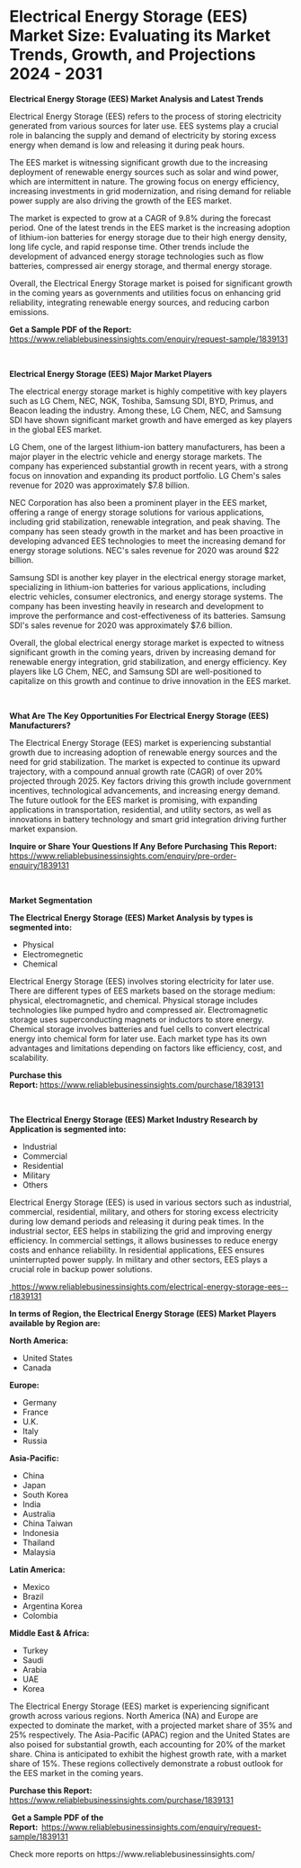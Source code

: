 <p><h1>Electrical Energy Storage (EES) Market Size: Evaluating its Market Trends, Growth, and Projections 2024 - 2031</h1></p><p><strong>Electrical Energy Storage (EES) Market Analysis and Latest Trends</strong></p>
<p><p>Electrical Energy Storage (EES) refers to the process of storing electricity generated from various sources for later use. EES systems play a crucial role in balancing the supply and demand of electricity by storing excess energy when demand is low and releasing it during peak hours. </p><p>The EES market is witnessing significant growth due to the increasing deployment of renewable energy sources such as solar and wind power, which are intermittent in nature. The growing focus on energy efficiency, increasing investments in grid modernization, and rising demand for reliable power supply are also driving the growth of the EES market.</p><p>The market is expected to grow at a CAGR of 9.8% during the forecast period. One of the latest trends in the EES market is the increasing adoption of lithium-ion batteries for energy storage due to their high energy density, long life cycle, and rapid response time. Other trends include the development of advanced energy storage technologies such as flow batteries, compressed air energy storage, and thermal energy storage.</p><p>Overall, the Electrical Energy Storage market is poised for significant growth in the coming years as governments and utilities focus on enhancing grid reliability, integrating renewable energy sources, and reducing carbon emissions.</p></p>
<p><strong>Get a Sample PDF of the Report:&nbsp;</strong> <a href="https://www.reliablebusinessinsights.com/enquiry/request-sample/1839131">https://www.reliablebusinessinsights.com/enquiry/request-sample/1839131</a></p>
<p>&nbsp;</p>
<p><strong>Electrical Energy Storage (EES) Major Market Players</strong></p>
<p><p>The electrical energy storage market is highly competitive with key players such as LG Chem, NEC, NGK, Toshiba, Samsung SDI, BYD, Primus, and Beacon leading the industry. Among these, LG Chem, NEC, and Samsung SDI have shown significant market growth and have emerged as key players in the global EES market.</p><p>LG Chem, one of the largest lithium-ion battery manufacturers, has been a major player in the electric vehicle and energy storage markets. The company has experienced substantial growth in recent years, with a strong focus on innovation and expanding its product portfolio. LG Chem's sales revenue for 2020 was approximately $7.8 billion.</p><p>NEC Corporation has also been a prominent player in the EES market, offering a range of energy storage solutions for various applications, including grid stabilization, renewable integration, and peak shaving. The company has seen steady growth in the market and has been proactive in developing advanced EES technologies to meet the increasing demand for energy storage solutions. NEC's sales revenue for 2020 was around $22 billion.</p><p>Samsung SDI is another key player in the electrical energy storage market, specializing in lithium-ion batteries for various applications, including electric vehicles, consumer electronics, and energy storage systems. The company has been investing heavily in research and development to improve the performance and cost-effectiveness of its batteries. Samsung SDI's sales revenue for 2020 was approximately $7.6 billion.</p><p>Overall, the global electrical energy storage market is expected to witness significant growth in the coming years, driven by increasing demand for renewable energy integration, grid stabilization, and energy efficiency. Key players like LG Chem, NEC, and Samsung SDI are well-positioned to capitalize on this growth and continue to drive innovation in the EES market.</p></p>
<p>&nbsp;</p>
<p><strong>What Are The Key Opportunities For Electrical Energy Storage (EES) Manufacturers?</strong></p>
<p><p>The Electrical Energy Storage (EES) market is experiencing substantial growth due to increasing adoption of renewable energy sources and the need for grid stabilization. The market is expected to continue its upward trajectory, with a compound annual growth rate (CAGR) of over 20% projected through 2025. Key factors driving this growth include government incentives, technological advancements, and increasing energy demand. The future outlook for the EES market is promising, with expanding applications in transportation, residential, and utility sectors, as well as innovations in battery technology and smart grid integration driving further market expansion.</p></p>
<p><strong>Inquire or Share Your Questions If Any Before Purchasing This Report:</strong> <a href="https://www.reliablebusinessinsights.com/enquiry/pre-order-enquiry/1839131">https://www.reliablebusinessinsights.com/enquiry/pre-order-enquiry/1839131</a></p>
<p>&nbsp;</p>
<p><strong>Market Segmentation</strong></p>
<p><strong>The Electrical Energy Storage (EES) Market Analysis by types is segmented into:</strong></p>
<p><ul><li>Physical</li><li>Electromegnetic</li><li>Chemical</li></ul></p>
<p><p>Electrical Energy Storage (EES) involves storing electricity for later use. There are different types of EES markets based on the storage medium: physical, electromagnetic, and chemical. Physical storage includes technologies like pumped hydro and compressed air. Electromagnetic storage uses superconducting magnets or inductors to store energy. Chemical storage involves batteries and fuel cells to convert electrical energy into chemical form for later use. Each market type has its own advantages and limitations depending on factors like efficiency, cost, and scalability.</p></p>
<p><strong>Purchase this Report:&nbsp;</strong><a href="https://www.reliablebusinessinsights.com/purchase/1839131">https://www.reliablebusinessinsights.com/purchase/1839131</a></p>
<p>&nbsp;</p>
<p><strong>The Electrical Energy Storage (EES) Market Industry Research by Application is segmented into:</strong></p>
<p><ul><li>Industrial</li><li>Commercial</li><li>Residential</li><li>Military</li><li>Others</li></ul></p>
<p><p>Electrical Energy Storage (EES) is used in various sectors such as industrial, commercial, residential, military, and others for storing excess electricity during low demand periods and releasing it during peak times. In the industrial sector, EES helps in stabilizing the grid and improving energy efficiency. In commercial settings, it allows businesses to reduce energy costs and enhance reliability. In residential applications, EES ensures uninterrupted power supply. In military and other sectors, EES plays a crucial role in backup power solutions.</p></p>
<p><a href="https://www.reliablebusinessinsights.com/electrical-energy-storage-ees--r1839131">&nbsp;https://www.reliablebusinessinsights.com/electrical-energy-storage-ees--r1839131</a></p>
<p><strong>In terms of Region, the Electrical Energy Storage (EES) Market Players available by Region are:</strong></p>
<p>
    <p> <strong> North America: </strong>
        <ul>
            <li>United States</li>
            <li>Canada</li>
        </ul>
        </p> 
    <p> <strong> Europe: </strong>
        <ul>
            <li>Germany</li>
            <li>France</li>
            <li>U.K.</li>
            <li>Italy</li>
            <li>Russia</li>
        </ul>
        </p> 
    <p> <strong> Asia-Pacific: </strong>
        <ul>
            <li>China</li>
            <li>Japan</li>
            <li>South Korea</li>
            <li>India</li>
            <li>Australia</li>
            <li>China Taiwan</li>
            <li>Indonesia</li>
            <li>Thailand</li>
            <li>Malaysia</li>
        </ul>
        </p> 
    <p> <strong> Latin America: </strong>
        <ul>
            <li>Mexico</li>
            <li>Brazil</li>
            <li>Argentina Korea</li>
            <li>Colombia</li>
        </ul>
        </p> 
    <p> <strong> Middle East & Africa: </strong>
        <ul>
            <li>Turkey</li>
            <li>Saudi</li>
            <li>Arabia</li>
            <li>UAE</li>
            <li>Korea</li>
        </ul>
    </p>
    </p>
<p><p>The Electrical Energy Storage (EES) market is experiencing significant growth across various regions. North America (NA) and Europe are expected to dominate the market, with a projected market share of 35% and 25% respectively. The Asia-Pacific (APAC) region and the United States are also poised for substantial growth, each accounting for 20% of the market share. China is anticipated to exhibit the highest growth rate, with a market share of 15%. These regions collectively demonstrate a robust outlook for the EES market in the coming years.</p></p>
<p><strong>Purchase this Report: </strong><a href="https://www.reliablebusinessinsights.com/purchase/1839131">https://www.reliablebusinessinsights.com/purchase/1839131</a></p>
<p>&nbsp;<strong>Get a Sample PDF of the Report:&nbsp;&nbsp;</strong><a href="https://www.reliablebusinessinsights.com/enquiry/request-sample/1839131">https://www.reliablebusinessinsights.com/enquiry/request-sample/1839131</a></p>
<p><strong></strong></p>
<p>Check more reports on https://www.reliablebusinessinsights.com/</p>
